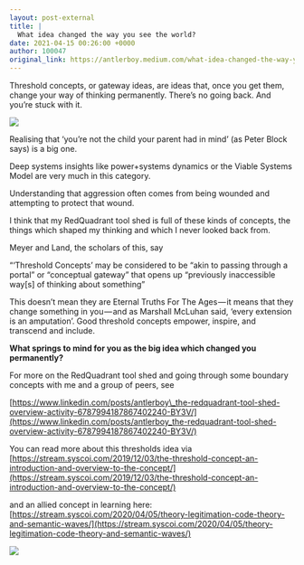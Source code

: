 ```yaml
---
layout: post-external
title: |
  What idea changed the way you see the world?
date: 2021-04-15 00:26:00 +0000
author: 100047
original_link: https://antlerboy.medium.com/what-idea-changed-the-way-you-see-the-world-2fd33baec887?source=rss-97852f5a56ae------2
---
```


Threshold concepts, or gateway ideas, are ideas that, once you get them, change your way of thinking permanently. There’s no going back. And you’re stuck with it.

![](https://cdn-images-1.medium.com/max/640/1*Djg7qIteD-HthvJhUl3O2A.gif)

Realising that ‘you’re not the child your parent had in mind’ (as Peter Block says) is a big one.

Deep systems insights like power+systems dynamics or the Viable Systems Model are very much in this category.

Understanding that aggression often comes from being wounded and attempting to protect that wound.

I think that my RedQuadrant tool shed is full of these kinds of concepts, the things which shaped my thinking and which I never looked back from.

Meyer and Land, the scholars of this, say

“‘Threshold Concepts’ may be considered to be “akin to passing through a portal” or “conceptual gateway” that opens up “previously inaccessible way[s] of thinking about something”

This doesn’t mean they are Eternal Truths For The Ages — it means that they change something in you — and as Marshall McLuhan said, ‘every extension is an amputation’. Good threshold concepts empower, inspire, and transcend and include.

**What springs to mind for you as the big idea which changed you permanently?**

For more on the RedQuadrant tool shed and going through some boundary concepts with me and a group of peers, see

[https://www.linkedin.com/posts/antlerboy\_the-redquadrant-tool-shed-overview-activity-6787994187867402240-BY3V/](https://www.linkedin.com/posts/antlerboy_the-redquadrant-tool-shed-overview-activity-6787994187867402240-BY3V/)

You can read more about this thresholds idea via [https://stream.syscoi.com/2019/12/03/the-threshold-concept-an-introduction-and-overview-to-the-concept/](https://stream.syscoi.com/2019/12/03/the-threshold-concept-an-introduction-and-overview-to-the-concept/)

and an allied concept in learning here: [https://stream.syscoi.com/2020/04/05/theory-legitimation-code-theory-and-semantic-waves/](https://stream.syscoi.com/2020/04/05/theory-legitimation-code-theory-and-semantic-waves/)

 ![](https://medium.com/_/stat?event=post.clientViewed&referrerSource=full_rss&postId=2fd33baec887)
